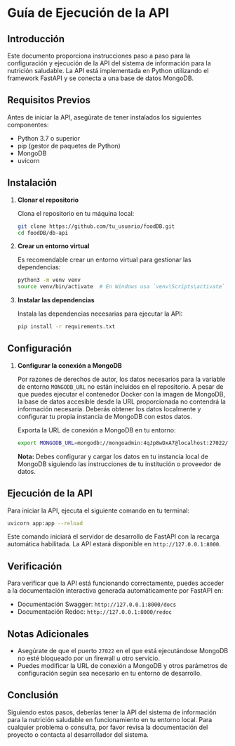 # Guía de Ejecución de la API

## Introducción

Este documento proporciona instrucciones paso a paso para la configuración y ejecución de la API del sistema de información para la nutrición saludable. La API está implementada en Python utilizando el framework FastAPI y se conecta a una base de datos MongoDB.

## Requisitos Previos

Antes de iniciar la API, asegúrate de tener instalados los siguientes componentes:

- Python 3.7 o superior
- pip (gestor de paquetes de Python)
- MongoDB
- uvicorn

## Instalación

1. **Clonar el repositorio**

   Clona el repositorio en tu máquina local:

   ```bash
   git clone https://github.com/tu_usuario/foodDB.git
   cd foodDB/db-api
   ```

2. **Crear un entorno virtual**

   Es recomendable crear un entorno virtual para gestionar las dependencias:

   ```bash
   python3 -m venv venv
   source venv/bin/activate  # En Windows usa `venv\Scripts\activate`
   ```

3. **Instalar las dependencias**

   Instala las dependencias necesarias para ejecutar la API:

   ```bash
   pip install -r requirements.txt
   ```

## Configuración

1. **Configurar la conexión a MongoDB**

   Por razones de derechos de autor, los datos necesarios para la variable de entorno `MONGODB_URL` no están incluidos en el repositorio. A pesar de que puedes ejecutar el contenedor Docker con la imagen de MongoDB, la base de datos accesible desde la URL proporcionada no contendrá la información necesaria. Deberás obtener los datos localmente y configurar tu propia instancia de MongoDB con estos datos.

   Exporta la URL de conexión a MongoDB en tu entorno:

   ```bash
   export MONGODB_URL=mongodb://mongoadmin:4qJp8wDxA7@localhost:27022/
   ```

   **Nota:** Debes configurar y cargar los datos en tu instancia local de MongoDB siguiendo las instrucciones de tu institución o proveedor de datos.

## Ejecución de la API

Para iniciar la API, ejecuta el siguiente comando en tu terminal:

```bash
uvicorn app:app --reload
```

Este comando iniciará el servidor de desarrollo de FastAPI con la recarga automática habilitada. La API estará disponible en `http://127.0.0.1:8000`.

## Verificación

Para verificar que la API está funcionando correctamente, puedes acceder a la documentación interactiva generada automáticamente por FastAPI en:

- Documentación Swagger: `http://127.0.0.1:8000/docs`
- Documentación Redoc: `http://127.0.0.1:8000/redoc`

## Notas Adicionales

- Asegúrate de que el puerto `27022` en el que está ejecutándose MongoDB no esté bloqueado por un firewall u otro servicio.
- Puedes modificar la URL de conexión a MongoDB y otros parámetros de configuración según sea necesario en tu entorno de desarrollo.

## Conclusión

Siguiendo estos pasos, deberías tener la API del sistema de información para la nutrición saludable en funcionamiento en tu entorno local. Para cualquier problema o consulta, por favor revisa la documentación del proyecto o contacta al desarrollador del sistema.
